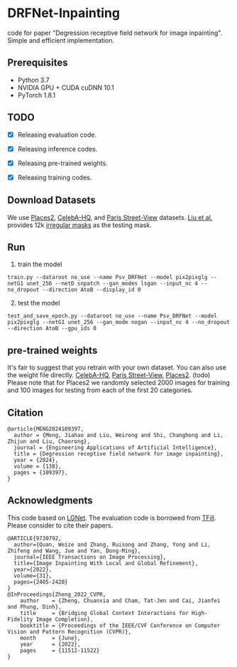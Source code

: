 # DRFNet-Inpainting

code for paper "Degression receptive field network for image inpainting". Simple and efficient implementation.

## Prerequisites

- Python 3.7
- NVIDIA GPU + CUDA cuDNN 10.1
- PyTorch 1.8.1

## TODO

- [x] Releasing evaluation code.
- [x] Releasing inference codes.
- [x] Releasing pre-trained weights. 
- [x] Releasing training codes.


## Download Datasets

We use [Places2](http://places2.csail.mit.edu/), [CelebA-HQ](https://github.com/switchablenorms/CelebAMask-HQ), and [Paris Street-View](https://github.com/pathak22/context-encoder) datasets. [Liu et al.](https://arxiv.org/abs/1804.07723) provides 12k [irregular masks](https://nv-adlr.github.io/publication/partialconv-inpainting) as the testing mask.

## Run
1. train the model
```
train.py --dataroot no_use --name Psv_DRFNet --model pix2pixglg --netG1 unet_256 --netD snpatch --gan_modes lsgan --input_nc 4 --no_dropout --direction AtoB --display_id 0
```
2. test the model 
```
test_and_save_epoch.py --dataroot no_use --name Psv_DRFNet --model pix2pixglg --netG1 unet_256 --gan_mode nogan --input_nc 4 --no_dropout --direction AtoB --gpu_ids 0
```

## pre-trained weights

It's fair to suggest that you retrain with your own dataset. You can also use the weight file directly.
[CelebA-HQ](https://drive.google.com/drive/folders/1VCO-whRRwhj3_l-k_pgqgBEZmsgnp29L?usp=sharing),
[Paris Street-View](https://drive.google.com/drive/folders/1fCKvW2abjKvDZRDwpoaARgXFOcOr7t6C?usp=sharing),
[Places2]( ). (todo)
Please note that for Places2 we randomly selected 2000 images for training and 100 images for testing from each of the first 20 categories.


## Citation
```
@article{MENG2024109397,
  author = {Meng, Jiahao and Liu, Weirong and Shi, Changhong and Li, Zhijun and Liu, Chaorong},
  journal = {Engineering Applications of Artificial Intelligence},
  title = {Degression receptive field network for image inpainting},
  year = {2024},
  volume = {138},
  pages = {109397},
}
```
## Acknowledgments

This code based on [LGNet](https://github.com/weizequan/LGNet).
The evaluation code is borrowed from [TFill](https://github.com/lyndonzheng/TFill).
Please consider to cite their papers.
```
@ARTICLE{9730792,
  author={Quan, Weize and Zhang, Ruisong and Zhang, Yong and Li, Zhifeng and Wang, Jue and Yan, Dong-Ming},
  journal={IEEE Transactions on Image Processing}, 
  title={Image Inpainting With Local and Global Refinement}, 
  year={2022},
  volume={31},
  pages={2405-2420}
}
@InProceedings{Zheng_2022_CVPR,
    author    = {Zheng, Chuanxia and Cham, Tat-Jen and Cai, Jianfei and Phung, Dinh},
    title     = {Bridging Global Context Interactions for High-Fidelity Image Completion},
    booktitle = {Proceedings of the IEEE/CVF Conference on Computer Vision and Pattern Recognition (CVPR)},
    month     = {June},
    year      = {2022},
    pages     = {11512-11522}
}
```
